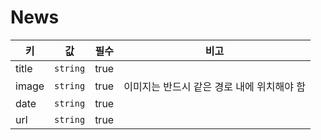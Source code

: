 # News

| 키 | 값 | 필수 | 비고 |
| --- | --- | --- | --- |
| title | `string` | true | |
| image | `string` | true | 이미지는 반드시 같은 경로 내에 위치해야 함 |
| date | `string` | true | |
| url | `string` | true | |
